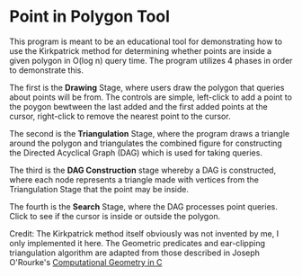 # Point in Polygon Tool

This program is meant to be an educational tool for demonstrating how to use the Kirkpatrick method for determining whether points are inside a given polygon in O(log n) query time. The program utilizes 4 phases in order to demonstrate this.

The first is the **Drawing** Stage, where users draw the polygon that queries about points will be from. The controls are simple, left-click to add a point to the poygon bewtween the last added and the first added points at the cursor, right-click to remove the nearest point to the cursor.

The second is the **Triangulation** Stage, where the program draws a triangle around the polygon and triangulates the combined figure for constructing the Directed Acyclical Graph (DAG) which is used for taking queries.

The third is the **DAG Construction** stage whereby a DAG is constructed, where each node represents a triangle made with vertices from the Triangulation Stage that the point may be inside.

The fourth is the **Search** Stage, where the DAG processes point queries. Click to see if the cursor is inside or outside the polygon.

Credit: The Kirkpatrick method itself obviously was not invented by me, I only implemented it here. The Geometric predicates and ear-clipping triangulation algorithm are adapted from those described in Joseph O'Rourke's <u>Computational Geometry in C</u>

